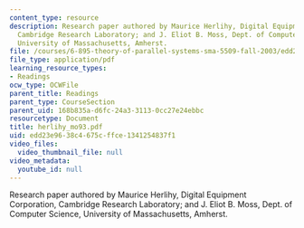 ```yaml
---
content_type: resource
description: Research paper authored by Maurice Herlihy, Digital Equipment Corporation,
  Cambridge Research Laboratory; and J. Eliot B. Moss, Dept. of Computer Science,
  University of Massachusetts, Amherst.
file: /courses/6-895-theory-of-parallel-systems-sma-5509-fall-2003/edd23e9638c4675cffce1341254837f1_herlihy_mo93.pdf
file_type: application/pdf
learning_resource_types:
- Readings
ocw_type: OCWFile
parent_title: Readings
parent_type: CourseSection
parent_uid: 168b835a-d6fc-24a3-3113-0cc27e24ebbc
resourcetype: Document
title: herlihy_mo93.pdf
uid: edd23e96-38c4-675c-ffce-1341254837f1
video_files:
  video_thumbnail_file: null
video_metadata:
  youtube_id: null
---
```

Research paper authored by Maurice Herlihy, Digital Equipment Corporation, Cambridge Research Laboratory; and J. Eliot B. Moss, Dept. of Computer Science, University of Massachusetts, Amherst.


